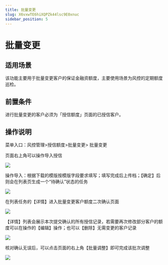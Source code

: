 ```yaml
---
title: 批量变更
slug: X6vxwTE6hiXQPZk44lsc9E0xnuc
sidebar_position: 5
---
```



# 批量变更

## 适用场景

该功能主要用于批量变更客户的保证金融资额度，主要使用场景为风控的定期额度巡检。

## 前置条件

进行批量变更的客户必须为「授信额度」页面的已授信客户。

## 操作说明

菜单入口：风控管理&gt;授信额度&gt;批量变更&gt; 批量变更

页面右上角可以操作导入授信

<img src="/assets/WPHhbvnc3oCZ66x14nwccJL0nGg.png" src-width="3496" src-height="612" align="center"/>

操作导入：根据下载的模版按模版字段要求填写；填写完成后上传档；【确定】后则会在列表页生成一个“待确认”状态的任务

<img src="/assets/TGXQbnwMfoAge5xKktbcMslFnMf.png" src-width="3218" src-height="1172" align="center"/>

在列表任务的【详情】进入批量变更客户额度二次确认页面

<img src="/assets/HCDobiwekonV21xFbaOccmKMnXf.png" src-width="3282" src-height="522" align="center"/>

【详情】列表会展示本次提交确认的所有授信记录，若需要再次修改部分客户的额度可以在操作的【编辑】操作；也可以【删除】无需变更的客户记录

<img src="/assets/VzP9bUGvoo2fZSxiNrqcQAYIn5e.png" src-width="3246" src-height="758" align="center"/>

核对确认无误后，可以点击页面的右上角【批量调整】即可完成该批次调整

<img src="/assets/Hn5tbt9KuoI10txqCjFcXcmnnad.png" src-width="3352" src-height="774" align="center"/>

